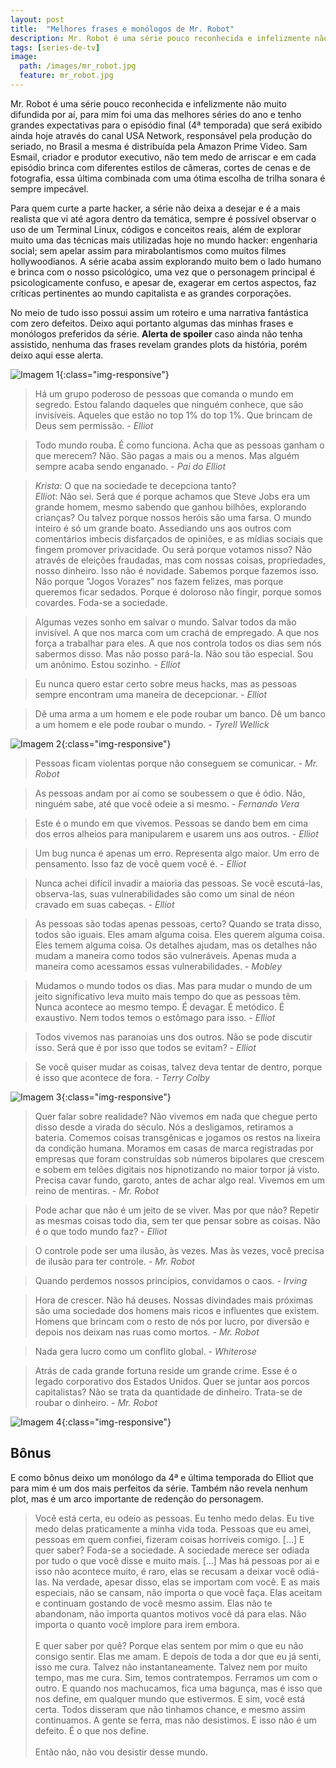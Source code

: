 ```yaml
---
layout: post
title:  "Melhores frases e monólogos de Mr. Robot"
description: Mr. Robot é uma série pouco reconhecida e infelizmente não muito difundida por aí, para mim foi uma das melhores séries do ano e tenho grandes expectativas para o episódio final (4ª temporada) que será exibido ainda hoje através do canal USA Network [...]
tags: [series-de-tv]
image:
  path: /images/mr_robot.jpg
  feature: mr_robot.jpg
---
```


Mr. Robot é uma série pouco reconhecida e infelizmente não muito difundida por aí, para mim foi uma das melhores séries do ano e tenho grandes expectativas para o episódio final (4ª temporada) que será exibido ainda hoje através do canal USA Network, responsável pela produção do seriado, no Brasil a mesma é distribuída pela Amazon Prime Video. Sam Esmail, criador e produtor executivo, não tem medo de arriscar e em cada episódio brinca com diferentes estilos de câmeras, cortes de cenas e de fotografia, essa última combinada com uma ótima escolha de trilha sonara é sempre impecável. 

Para quem curte a parte hacker, a série não deixa a desejar e é a mais realista que vi até agora dentro da temática, sempre é possível observar o uso de um Terminal Linux, códigos e conceitos reais, além de explorar muito uma das técnicas mais utilizadas hoje no mundo hacker: engenharia social; sem apelar assim para mirabolantismos como muitos filmes hollywoodianos. A série acaba assim explorando muito bem o lado humano e brinca com o nosso psicológico, uma vez que o personagem principal é psicologicamente confuso, e apesar de, exagerar em certos aspectos, faz críticas pertinentes ao mundo capitalista e as grandes corporações.

No meio de tudo isso possui assim um roteiro e uma narrativa fantástica com zero defeitos. Deixo aqui portanto algumas das minhas frases e monólogos preferidos da série. **Alerta de spoiler** caso ainda não tenha assistido, nenhuma das frases revelam grandes plots da história, porém deixo aqui esse alerta.

![Imagem 1](/blog/images/2019/12/elliot.jpg){:class="img-responsive"}

> Há um grupo poderoso de pessoas que comanda o mundo em segredo. Estou falando daqueles que ninguém conhece, que são invisíveis. Aqueles que estão no top 1% do top 1%. Que brincam de Deus sem permissão. - _Elliot_

> Todo mundo rouba. É como funciona. Acha que as pessoas ganham o que merecem? Não. São pagas a mais ou a menos. Mas alguém sempre acaba sendo enganado. - _Pai do Elliot_

> _Krista_: O que na sociedade te decepciona tanto?<br> _Elliot_: Não sei. Será que é porque achamos que Steve Jobs era um grande homem, mesmo sabendo que ganhou bilhões, explorando crianças? Ou talvez porque nossos heróis são uma farsa. O mundo inteiro é só um grande boato. Assediando uns aos outros com comentários imbecis disfarçados de opiniões, e as mídias sociais que fingem promover privacidade. Ou será porque votamos nisso? Não através de eleições fraudadas, mas com nossas coisas, propriedades, nosso dinheiro. Isso não é novidade. Sabemos porque fazemos isso. Não porque "Jogos Vorazes" nos fazem felizes, mas porque queremos ficar sedados. Porque é doloroso não fingir, porque somos covardes. Foda-se a sociedade.

> Algumas vezes sonho em salvar o mundo. Salvar todos da mão invisível. A que nos marca com um crachá de empregado. A que nos força a trabalhar para eles. A que nos controla todos os dias sem nós sabermos disso. Mas não posso pará-la. Não sou tão especial. Sou um anônimo. Estou sozinho. - _Elliot_

> Eu nunca quero estar certo sobre meus hacks, mas as pessoas sempre encontram uma maneira de decepcionar. - _Elliot_

> Dê uma arma a um homem e ele pode roubar um banco. Dê um banco a um homem e ele pode roubar o mundo. - _Tyrell Wellick_

![Imagem 2](/blog/images/2019/12/mrrobot.jpg){:class="img-responsive"}

> Pessoas ficam violentas porque não conseguem se comunicar. - _Mr. Robot_

> As pessoas andam por aí como se soubessem o que é ódio. Não, ninguém sabe, até que você odeie a si mesmo. - _Fernando Vera_

> Este é o mundo em que vivemos. Pessoas se dando bem em cima dos erros alheios para manipularem e usarem uns aos outros. - _Elliot_

> Um bug nunca é apenas um erro. Representa algo maior. Um erro de pensamento. Isso faz de você quem você é. - _Elliot_

> Nunca achei difícil invadir a maioria das pessoas. Se você escutá-las, observa-las, suas vulnerabilidades são como um sinal de néon cravado em suas cabeças. - _Elliot_

> As pessoas são todas apenas pessoas, certo? Quando se trata disso, todos são iguais. Eles amam alguma coisa. Eles querem alguma coisa. Eles temem alguma coisa. Os detalhes ajudam, mas os detalhes não mudam a maneira como todos são vulneráveis. Apenas muda a maneira como acessamos essas vulnerabilidades. - _Mobley_

> Mudamos o mundo todos os dias. Mas para mudar o mundo de um jeito significativo leva muito mais tempo do que as pessoas têm. Nunca acontece ao mesmo tempo. É devagar. É metódico. É exaustivo. Nem todos temos o estômago para isso. - _Elliot_

> Todos vivemos nas paranoias uns dos outros. Não se pode discutir isso. Será que é por isso que todos se evitam? - _Elliot_

> Se você quiser mudar as coisas, talvez deva tentar de dentro, porque é isso que acontece de fora. - _Terry Colby_

![Imagem 3](/blog/images/2019/12/mrrobot2.jpg){:class="img-responsive"}

> Quer falar sobre realidade? Não vivemos em nada que chegue perto disso desde a virada do século. Nós a desligamos, retiramos a bateria. Comemos coisas transgênicas e jogamos os restos na lixeira da condição humana. Moramos em casas de marca registradas por empresas que foram construídas sob números bipolares que crescem e sobem em telões digitais nos hipnotizando no maior torpor já visto. Precisa cavar fundo, garoto, antes de achar algo real. Vivemos em um reino de mentiras. - _Mr. Robot_

> Pode achar que não é um jeito de se viver. Mas por que não? Repetir as mesmas coisas todo dia, sem ter que pensar sobre as coisas. Não é o que todo mundo faz? - _Elliot_

> O controle pode ser uma ilusão, às vezes. Mas às vezes, você precisa de ilusão para ter controle. - _Mr. Robot_

> Quando perdemos nossos princípios, convidamos o caos. - _Irving_

> Hora de crescer. Não há deuses. Nossas divindades mais próximas são uma sociedade dos homens mais ricos e influentes que existem. Homens que brincam com o resto de nós por lucro, por diversão e depois nos deixam nas ruas como mortos. - _Mr. Robot_

> Nada gera lucro como um conflito global. - _Whiterose_

> Atrás de cada grande fortuna reside um grande crime. Esse é o legado corporativo dos Estados Unidos. Quer se juntar aos porcos capitalistas? Não se trata da quantidade de dinheiro. Trata-se de roubar o dinheiro. - _Mr. Robot_

![Imagem 4](/blog/images/2019/12/4temp.jpg){:class="img-responsive"}

<h2>Bônus</h2>

E como bônus deixo um monólogo da 4ª e última temporada do Elliot que para mim é um dos mais perfeitos da série. Também não revela nenhum plot, mas é um arco importante de redenção do personagem.

> Você está certa, eu odeio as pessoas. Eu tenho medo delas. Eu tive medo delas praticamente a minha vida toda. Pessoas que eu amei, pessoas em quem confiei, fizeram coisas horríveis comigo. [...] E quer saber? Foda-se a sociedade. A sociedade merece ser odiada por tudo o que você disse e muito mais. [...] Mas há pessoas por ai e isso não acontece muito, é raro, elas se recusam a deixar você odiá-las. Na verdade, apesar disso, elas se importam com você. E as mais especiais, não se cansam, não importa o que você faça. Elas aceitam e continuam gostando de você mesmo assim. Elas não te abandonam, não importa quantos motivos você dá para elas. Não importa o quanto você implore para irem embora.<br><br>E quer saber por quê? Porque elas sentem por mim o que eu não consigo sentir. Elas me amam. E depois de toda a dor que eu já senti, isso me cura. Talvez não instantaneamente. Talvez nem por muito tempo, mas me cura. Sim, temos contratempos. Ferramos um com o outro. E quando nos machucamos, fica uma bagunça, mas é isso que nos define, em qualquer mundo que estivermos. E sim, você está certa. Todos disseram que não tinhamos chance, e mesmo assim continuamos. A gente se ferra, mas não desistimos. E isso não é um defeito. É o que nos define.<br><br>Então não, não vou desistir desse mundo.
